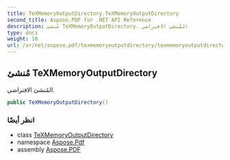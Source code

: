 ```yaml
---
title: TeXMemoryOutputDirectory.TeXMemoryOutputDirectory
second_title: Aspose.PDF for .NET API Reference
description: مُنشئ TeXMemoryOutputDirectory. المُنشئ الافتراضي
type: docs
weight: 10
url: /ar/net/aspose.pdf/texmemoryoutputdirectory/texmemoryoutputdirectory/
---
```

## مُنشئ TeXMemoryOutputDirectory

المُنشئ الافتراضي.

```csharp
public TeXMemoryOutputDirectory()
```

### انظر أيضًا

* class [TeXMemoryOutputDirectory](../)
* namespace [Aspose.Pdf](../../../aspose.pdf/)
* assembly [Aspose.PDF](../../../)
